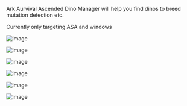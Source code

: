 Ark Aurvival Ascended Dino Manager
will help you find dinos to breed
mutation detection etc.

Currently only targeting ASA and windows


![image](https://github.com/user-attachments/assets/cf81b726-b615-4f95-9c20-ad937ef0cd93)

![image](https://github.com/user-attachments/assets/73d104db-5627-480c-9a08-d4f8ad869fd8)

![image](https://github.com/user-attachments/assets/7bf1126c-4c24-4fc1-93f1-d29def5e9161)

![image](https://github.com/user-attachments/assets/73b98172-6286-404a-b29f-e2141db8edb2)

![image](https://github.com/user-attachments/assets/36159292-be8a-46a3-bacf-f91e2a386e35)

![image](https://github.com/user-attachments/assets/62c2dcc3-6026-4ac8-a52e-6762f3ae6b49)
